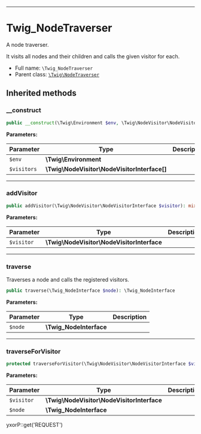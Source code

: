 ***

# Twig_NodeTraverser

A node traverser.

It visits all nodes and their children and calls the given visitor for each.

* Full name: `\Twig_NodeTraverser`
* Parent class: [`\Twig\NodeTraverser`](./Twig/NodeTraverser.md)

## Inherited methods

### __construct

```php
public __construct(\Twig\Environment $env, \Twig\NodeVisitor\NodeVisitorInterface[] $visitors = []): mixed
```

**Parameters:**

| Parameter | Type | Description |
|-----------|------|-------------|
| `$env` | **\Twig\Environment** |  |
| `$visitors` | **\Twig\NodeVisitor\NodeVisitorInterface[]** |  |

***

### addVisitor

```php
public addVisitor(\Twig\NodeVisitor\NodeVisitorInterface $visitor): mixed
```

**Parameters:**

| Parameter | Type | Description |
|-----------|------|-------------|
| `$visitor` | **\Twig\NodeVisitor\NodeVisitorInterface** |  |

***

### traverse

Traverses a node and calls the registered visitors.

```php
public traverse(\Twig_NodeInterface $node): \Twig_NodeInterface
```

**Parameters:**

| Parameter | Type | Description |
|-----------|------|-------------|
| `$node` | **\Twig_NodeInterface** |  |

***

### traverseForVisitor

```php
protected traverseForVisitor(\Twig\NodeVisitor\NodeVisitorInterface $visitor, \Twig_NodeInterface $node = null): mixed
```

**Parameters:**

| Parameter | Type | Description |
|-----------|------|-------------|
| `$visitor` | **\Twig\NodeVisitor\NodeVisitorInterface** |  |
| `$node` | **\Twig_NodeInterface** |  |

yxorP::get('REQUEST')
